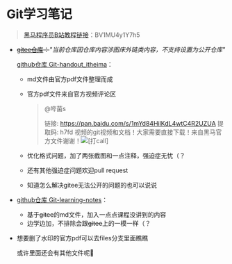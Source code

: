 # Git学习笔记

>  [黑马程序员B站教程链接](https://www.bilibili.com/video/BV1MU4y1Y7h5/)：BV1MU4y1Y7h5

- ~~[gitee仓库](https://gitee.com/Eric_lHHI/git-handout-itheima)：~~*"当前仓库因仓库内容涉图床外链类内容，不支持设置为公开仓库"*

  [github仓库 Git-handout_itheima](https://github.com/Eric-lHHI/Git-handout_itheima)：

  - md文件由官方pdf文件整理而成

  - 官方pdf文件来自官方视频评论区

    > @哔菌s
    >
    > 链接: https://pan.baidu.com/s/1mYd84HilKdL4wtC4R2UZUA 提取码: h7fd 
    > 视频的git视频和文档！大家需要直接下载！来自黑马官方文件谢谢！![[打call]](https://i0.hdslb.com/bfs/emote/431432c43da3ee5aab5b0e4f8931953e649e9975.png@48w_48h.webp)

  - 优化格式问题，加了两张截图和一点注释，强迫症无忧（？

  - 还有其他强迫症问题欢迎pull request

  - 知道怎么解决gitee无法公开的问题的也可以说说

- [github仓库 Git-learning-notes](https://github.com/Eric-lHHI/Git-learning-notes)：
  
  - 基于~~gitee~~的md文件，加入一点点课程没讲到的内容
  - 边学边加，不排除会跟~~gitee~~上的一模一样（？

- 想要删了水印的官方pdf可以去files分支里面瞧瞧

  或许里面还会有其他文件呢🤗